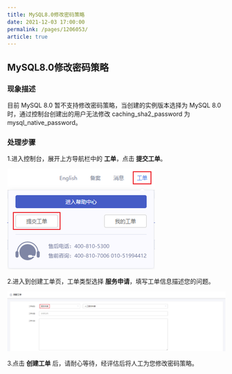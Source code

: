 ```yaml
---
title: MySQL8.0修改密码策略
date: 2021-12-03 17:00:00
permalink: /pages/1206053/
article: true
---
```


## MySQL8.0修改密码策略

### 现象描述

目前 MySQL 8.0 暂不支持修改密码策略，当创建的实例版本选择为 MySQL 8.0 时，通过控制台创建出的用户无法修改 caching_sha2_password 为 mysql_native_password。

### 处理步骤

1.进入控制台，展开上方导航栏中的 **工单**，点击 **提交工单**。

![job_console](./../pic/job_console.png)

2.进入到创建工单页，工单类型选择 **服务申请**，填写工单信息描述您的问题。

![job_add](./../pic/job_add.png)

3.点击 **创建工单** 后，请耐心等待，经评估后将人工为您修改密码策略。

